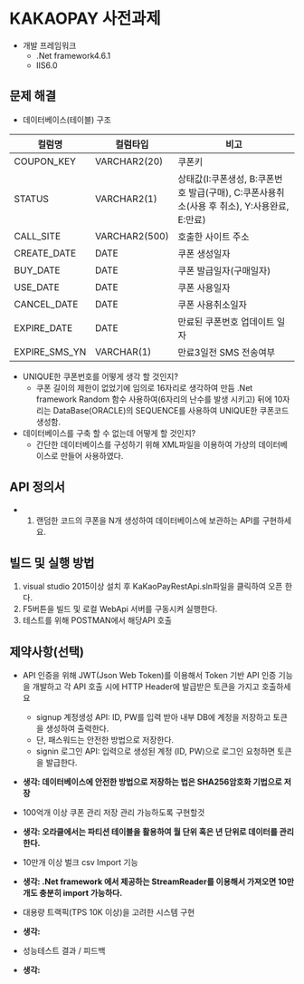 # KAKAOPAY 사전과제

- 개발 프레임워크
  - .Net framework4.6.1
  - IIS6.0
  
## 문제 해결
- 데이터베이스(테이블) 구조  

|컬럼명|컬럼타입|비고|
|------|---|---|
|COUPON_KEY|VARCHAR2(20)|쿠폰키|
|STATUS|VARCHAR2(1)|상태값(I:쿠폰생성, B:쿠폰번호 발급(구매), C:쿠폰사용취소(사용 후 취소), Y:사용완료, E:만료)|
|CALL_SITE|VARCHAR2(500)|호출한 사이트 주소|
|CREATE_DATE|DATE|쿠폰 생성일자|
|BUY_DATE|DATE|쿠폰 발급일자(구매일자)|
|USE_DATE|DATE|쿠폰 사용일자|
|CANCEL_DATE|DATE|쿠폰 사용취소일자|
|EXPIRE_DATE|DATE|만료된 쿠폰번호 업데이트 일자|
|EXPIRE_SMS_YN|VARCHAR(1)|만료3일전 SMS 전송여부|


- UNIQUE한 쿠폰번호를 어떻게 생각 할 것인지?
  - 쿠폰 길이의 제한이 없었기에 임의로 16자리로 생각하여 만듬 .Net framework Random 함수 사용하여(6자리의 난수를 발생 시키고) 뒤에 10자리는     DataBase(ORACLE)의 SEQUENCE를 사용하여 UNIQUE한 쿠폰코드 생성함. 
- 데이터베이스를 구축 할 수 없는데 어떻게 할 것인지?
  - 간단한 데이터베이스를 구성하기 위해 XML파일을 이용하여 가상의 데이터베이스로 만들어 사용하였다.

## API 정의서
 - 1. 랜덤한 코드의 쿠폰을 N개 생성하여 데이터베이스에 보관하는 API를 구현하세요. 
 
## 빌드 및 실행 방법
1. visual studio 2015이상 설치 후 KaKaoPayRestApi.sln파일을 클릭하여 오픈 한다.
2. F5버튼을 빌드 및 로컬 WebApi 서버를 구동시켜 실행한다.
3. 테스트를 위해 POSTMAN에서 해당API 호출

## 제약사항(선택)
 - API 인증을 위해 JWT(Json Web Token)를 이용해서 Token 기반 API 인증 기능을 개발하고 각 API 호출 시에 HTTP Header에 발급받은 토큰을 가지고 호출하세요
   - signup 계정생성 API: ID, PW를 입력 받아 내부 DB에 계정을 저장하고 토큰을 생성하여 출력한다. 
    - 단, 패스워드는 안전한 방법으로 저장한다. 
   - signin 로그인 API: 입력으로 생성된 계정 (ID, PW)으로 로그인 요청하면 토큰을 발급한다.
 - **생각: 데이터베이스에 안전한 방법으로 저장하는 법은 SHA256암호화 기법으로 저장**
 
 - 100억개 이상 쿠폰 관리 저장 관리 가능하도록 구현할것
 - **생각: 오라클에서는 파티션 테이블을 활용하여 월 단위 혹은 년 단위로 데이터를 관리한다.**
 
 - 10만개 이상 벌크 csv Import 기능
 - **생각: .Net framework 에서 제공하는 StreamReader를 이용해서 가져오면 10만개도 충분히 import 가능하다.**
 
  - 대용량 트랙픽(TPS 10K 이상)을 고려한 시스템 구현
   - **생각:**
  - 성능테스트 결과 / 피드백
   - **생각:**
